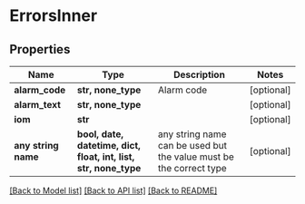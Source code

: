 # ErrorsInner


## Properties
Name | Type | Description | Notes
------------ | ------------- | ------------- | -------------
**alarm_code** | **str, none_type** | Alarm code | [optional] 
**alarm_text** | **str, none_type** |  | [optional] 
**iom** | **str** |  | [optional] 
**any string name** | **bool, date, datetime, dict, float, int, list, str, none_type** | any string name can be used but the value must be the correct type | [optional]

[[Back to Model list]](../README.md#documentation-for-models) [[Back to API list]](../README.md#documentation-for-api-endpoints) [[Back to README]](../README.md)


